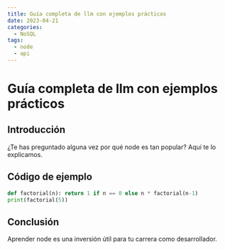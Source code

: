 ```yaml
---
title: Guía completa de llm con ejemplos prácticos
date: 2023-04-21
categories:
  - NoSQL
tags:
  - node
  - api
---
```


# Guía completa de llm con ejemplos prácticos

## Introducción

¿Te has preguntado alguna vez por qué node es tan popular? Aquí te lo explicamos.

## Código de ejemplo

```python
def factorial(n): return 1 if n == 0 else n * factorial(n-1)
print(factorial(5))
```

## Conclusión

Aprender node es una inversión útil para tu carrera como desarrollador.